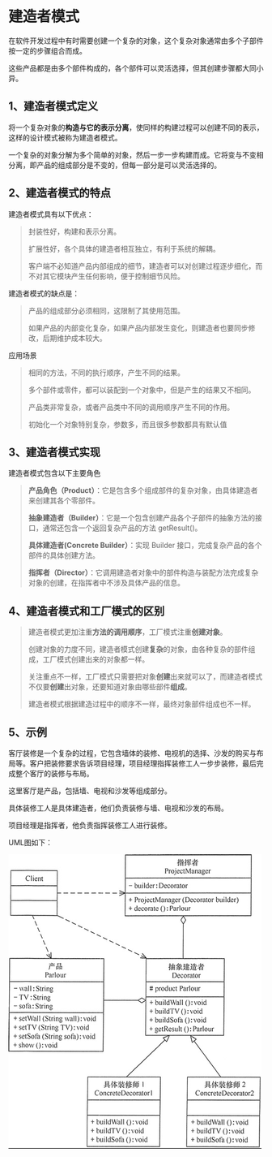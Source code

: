 # 建造者模式

在软件开发过程中有时需要创建一个复杂的对象，这个复杂对象通常由多个子部件按一定的步骤组合而成。

这些产品都是由多个部件构成的，各个部件可以灵活选择，但其创建步骤都大同小异。

## 1、建造者模式定义

将一个复杂对象的**构造与它的表示分离**，使同样的构建过程可以创建不同的表示，这样的设计模式被称为建造者模式。

一个复杂的对象分解为多个简单的对象，然后一步一步构建而成。它将变与不变相分离，即产品的组成部分是不变的，但每一部分是可以灵活选择的。

## 2、建造者模式的特点

建造者模式具有以下优点：

> 封装性好，构建和表示分离。
> 
> 扩展性好，各个具体的建造者相互独立，有利于系统的解耦。
> 
> 客户端不必知道产品内部组成的细节，建造者可以对创建过程逐步细化，而不对其它模块产生任何影响，便于控制细节风险。
> 

建造者模式的缺点是：

> 产品的组成部分必须相同，这限制了其使用范围。
> 
> 如果产品的内部变化复杂，如果产品内部发生变化，则建造者也要同步修改，后期维护成本较大。
>

应用场景

> 相同的方法，不同的执行顺序，产生不同的结果。
>
> 多个部件或零件，都可以装配到一个对象中，但是产生的结果又不相同。
>
> 产品类非常复杂，或者产品类中不同的调用顺序产生不同的作用。
>
> 初始化一个对象特别复杂，参数多，而且很多参数都具有默认值

## 3、建造者模式实现

建造者模式包含以下主要角色

> **产品角色（Product）**：它是包含多个组成部件的复杂对象，由具体建造者来创建其各个零部件。
>
> **抽象建造者（Builder）**：它是一个包含创建产品各个子部件的抽象方法的接口，通常还包含一个返回复杂产品的方法 getResult()。
>
> **具体建造者(Concrete Builder）**：实现 Builder 接口，完成复杂产品的各个部件的具体创建方法。
>
> **指挥者（Director）**：它调用建造者对象中的部件构造与装配方法完成复杂对象的创建，在指挥者中不涉及具体产品的信息。
>

## 4、建造者模式和工厂模式的区别

> 建造者模式更加注重**方法的调用顺序**，工厂模式注重**创建对象**。
>
> 创建对象的力度不同，建造者模式创建**复杂**的对象，由各种复杂的部件组成，工厂模式创建出来的对象都一样。
>
> 关注重点不一样，工厂模式只需要把对象**创建**出来就可以了，而建造者模式不仅要**创建**出对象，还要知道对象由哪些部件**组成**。
>
> 建造者模式根据建造过程中的顺序不一样，最终对象部件组成也不一样。
>

## 5、示例

客厅装修是一个复杂的过程，它包含墙体的装修、电视机的选择、沙发的购买与布局等。客户把装修要求告诉项目经理，项目经理指挥装修工人一步步装修，最后完成整个客厅的装修与布局。

这里客厅是产品，包括墙、电视和沙发等组成部分。

具体装修工人是具体建造者，他们负责装修与墙、电视和沙发的布局。

项目经理是指挥者，他负责指挥装修工人进行装修。

UML图如下：

![UML](../illustration/5_1_UML.jpg)

